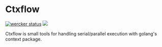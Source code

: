 # Ctxflow

[![wercker status](https://app.wercker.com/status/fd3b99112c1bc602e21e348e90d88e6e/s "wercker status")](https://app.wercker.com/project/bykey/fd3b99112c1bc602e21e348e90d88e6e) [![](https://img.shields.io/badge/godoc-reference-5272B4.svg?style=flat-square)](http://godoc.org/github.com/wacul/ctxflow)

Ctxflow is small tools for handling serial/parallel execution with golang's context package.
